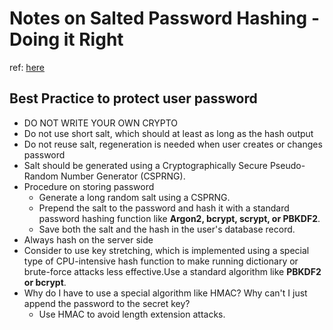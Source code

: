 # Notes on Salted Password Hashing - Doing it Right

ref: [here](https://crackstation.net/hashing-security.htm)

## Best Practice to protect user password
- DO NOT WRITE YOUR OWN CRYPTO
- Do not use short salt, which should at least as long as the hash output
- Do not reuse salt, regeneration is needed when user creates or changes password
- Salt should be generated using a Cryptographically Secure Pseudo-Random Number Generator (CSPRNG).
- Procedure on storing password
    + Generate a long random salt using a CSPRNG.
    + Prepend the salt to the password and hash it with a standard password hashing function like __Argon2, bcrypt, scrypt, or PBKDF2__.
    + Save both the salt and the hash in the user's database record.
- Always hash on the server side
- Consider to use key stretching, which is implemented using a special type of CPU-intensive hash function to make running dictionary or brute-force attacks less effective.Use a standard algorithm like __PBKDF2 or bcrypt__. 
- Why do I have to use a special algorithm like HMAC? Why can't I just append the password to the secret key?
    + Use HMAC to avoid length extension attacks.
